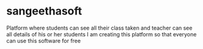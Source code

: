 # sangeethasoft
Platform where students can see all their class taken and teacher can see all details of his or her students
I am creating this platform so that everyone can use this software for free
